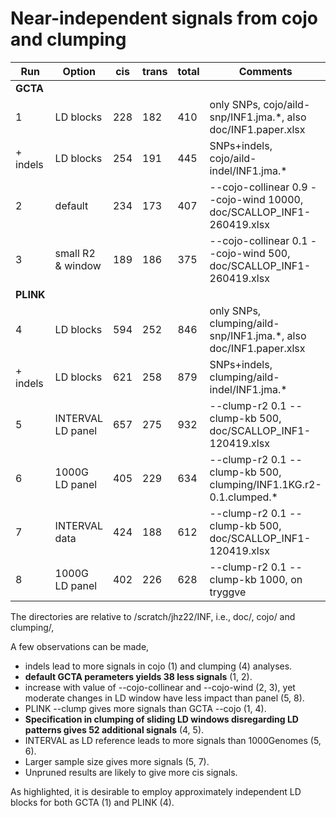 # Near-independent signals from cojo and clumping

**Run** | **Option** | **cis** | **trans** | **total** | **Comments**
-----------|----------|--------------|-----------|------------|--------------------------------------------------------------
**GCTA** |
1 | LD blocks | 228 | 182 | 410 | only SNPs, cojo/aild-snp/INF1.jma.*, also doc/INF1.paper.xlsx
\+ indels | LD blocks | 254 | 191 | 445 | SNPs+indels, cojo/aild-indel/INF1.jma.*
2 | default | 234 | 173 | 407 | --cojo-collinear 0.9 --cojo-wind 10000, doc/SCALLOP_INF1-260419.xlsx
3 | small R2 & window | 189 | 186 | 375 | --cojo-collinear 0.1 --cojo-wind 500, doc/SCALLOP_INF1-260419.xlsx
**PLINK** |
4 | LD blocks | 594 | 252 | 846 | only SNPs, clumping/aild-snp/INF1.jma.*, also doc/INF1.paper.xlsx
\+ indels | LD blocks | 621 | 258 | 879 | SNPs+indels, clumping/aild-indel/INF1.jma.*
5 | INTERVAL LD panel | 657 | 275 | 932 | --clump-r2 0.1 --clump-kb 500, doc/SCALLOP_INF1-120419.xlsx
6 | 1000G LD panel | 405 | 229 | 634 | --clump-r2 0.1 --clump-kb 500, clumping/INF1.1KG.r2-0.1.clumped.*
7 | INTERVAL data | 424 | 188 | 612 | --clump-r2 0.1 --clump-kb 500, doc/SCALLOP_INF1-120419.xlsx
8 | 1000G LD panel | 402 | 226 | 628 | --clump-r2 0.1 --clump-kb 1000, on tryggve

The directories are relative to /scratch/jhz22/INF, i.e., doc/, cojo/ and clumping/,

A few observations can be made,

* indels lead to more signals in cojo (1) and clumping (4) analyses.
* **default GCTA perameters yields 38 less signals** (1, 2).
* increase with value of --cojo-collinear and --cojo-wind (2, 3), yet moderate changes in LD window have less impact than panel (5, 8).
* PLINK --clump gives more signals than GCTA --cojo (1, 4).
* **Specification in clumping of sliding LD windows disregarding LD patterns gives 52 additional signals** (4, 5).
* INTERVAL as LD reference leads to more signals than 1000Genomes (5, 6).
* Larger sample size gives more signals (5, 7).
* Unpruned results are likely to give more cis signals.

As highlighted, it is desirable to employ approximately independent LD blocks for both GCTA (1) and PLINK (4).
